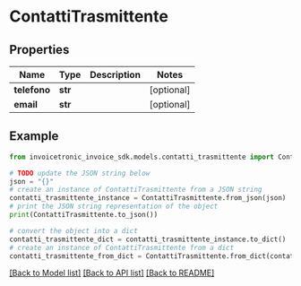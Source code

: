 # ContattiTrasmittente


## Properties

Name | Type | Description | Notes
------------ | ------------- | ------------- | -------------
**telefono** | **str** |  | [optional] 
**email** | **str** |  | [optional] 

## Example

```python
from invoicetronic_invoice_sdk.models.contatti_trasmittente import ContattiTrasmittente

# TODO update the JSON string below
json = "{}"
# create an instance of ContattiTrasmittente from a JSON string
contatti_trasmittente_instance = ContattiTrasmittente.from_json(json)
# print the JSON string representation of the object
print(ContattiTrasmittente.to_json())

# convert the object into a dict
contatti_trasmittente_dict = contatti_trasmittente_instance.to_dict()
# create an instance of ContattiTrasmittente from a dict
contatti_trasmittente_from_dict = ContattiTrasmittente.from_dict(contatti_trasmittente_dict)
```
[[Back to Model list]](../README.md#documentation-for-models) [[Back to API list]](../README.md#documentation-for-api-endpoints) [[Back to README]](../README.md)


